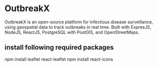 # OutbreakX
OutbreakX is an open-source platform for infectious disease surveillance, using geospatial data to track outbreaks in real time. Built with ExpresJS, NodeJS, ReactJS, PostgreSQL with PostGIS, and OpenStreetMaps.

## install following required packages
npm install leaflet react-leaflet
npm install react-icons
